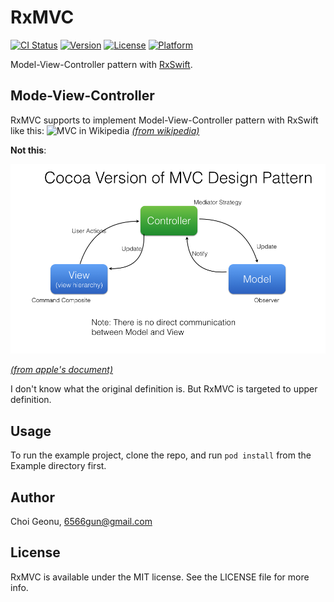# RxMVC

[![CI Status](http://img.shields.io/travis/Hardtack/RxMVC-Swift.svg?style=flat)](https://travis-ci.org/Hardtack/RxMVC-Swift)
[![Version](https://img.shields.io/cocoapods/v/RxMVC.svg?style=flat)](http://cocoapods.org/pods/RxMVC)
[![License](https://img.shields.io/cocoapods/l/RxMVC.svg?style=flat)](http://cocoapods.org/pods/RxMVC)
[![Platform](https://img.shields.io/cocoapods/p/RxMVC.svg?style=flat)](http://cocoapods.org/pods/RxMVC)

Model-View-Controller pattern with [RxSwift](https://github.com/ReactiveX/RxSwift).

## Mode-View-Controller

RxMVC supports to implement Model-View-Controller pattern with RxSwift like this:
![MVC in Wikipedia](https://upload.wikimedia.org/wikipedia/commons/a/a0/MVC-Process.svg)
[_(from wikipedia)_](https://en.wikipedia.org/wiki/Model–view–controller)

**Not this**:

![MVC in Wikipedia](./Resources/MVC_Cocoa.png)

[_(from apple's document)_](https://developer.apple.com/library/mac/documentation/General/Conceptual/DevPedia-CocoaCore/MVC.html)

I don't know what the original definition is. But RxMVC is targeted to upper definition.

## Usage

To run the example project, clone the repo, and run `pod install` from the Example directory first.

## Author

Choi Geonu, 6566gun@gmail.com

## License

RxMVC is available under the MIT license. See the LICENSE file for more info.
